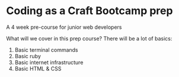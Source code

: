 # Coding as a Craft Bootcamp prep
 A 4 week pre-course for junior web developers
 
 What will we cover in this prep course? There will be a lot of basics:
 
 1. Basic terminal commands
 2. Basic ruby
 3. Basic internet infrastructure
 4. Basic HTML & CSS


